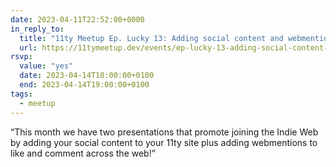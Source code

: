 ```yaml
---
date: 2023-04-11T22:52:00+0000
in_reply_to:
  title: "11ty Meetup Ep. Lucky 13: Adding social content and webmentions"
  url: https://11tymeetup.dev/events/ep-lucky-13-adding-social-content-and-webmentions/
rsvp:
  value: "yes"
  date: 2023-04-14T18:00:00+0100
  end: 2023-04-14T19:00:00+0100
tags:
  - meetup
---
```


<q>This month we have two presentations that promote joining the Indie Web by adding your social content to your 11ty site plus adding webmentions to like and comment across the web!</q>
